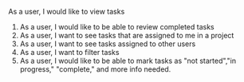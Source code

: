 As a user, I would like to view tasks

1. As a user, I would like to be able to review completed tasks
2. As a user, I want to see tasks that are assigned to me in a project
3. As a user, I want to see tasks assigned to other users
4. As a user, I want to filter tasks
5. As a user, I would like to be able to mark tasks as "not started","in progress," "complete," and more info needed.
